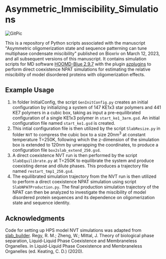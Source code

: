 # Asymmetric_Immiscibility_Simulations

![GitPic](https://github.com/SoftLivingMatter/Asymmetric_Immiscibility_Simulations/assets/68254269/9e1da8c1-3fbf-42c7-a747-d9f13ccc619d)


This is a repository of Python scripts associated with the manuscript "Asymmetric oligomerization state and sequence patterning can tune multiphase condensate miscibility" published on Bioxriv on March 12, 2023, and all subsequent versions of this manuscript. It contains simulation scripts for MD software [HOOMD-Blue 2.9.7](https://hoomd-blue.readthedocs.io/en/v2.9.7/) with the plugin [azplugins](https://github.com/mphowardlab/azplugins/) to perform direct coexistence NPAT simulations for estimating the relative miscibility of model disordered proteins with oligomerization effects. 

## Example Usage

1. In folder InitialConfig, the script ``` GenInitConfig.py ``` creates an initial configuration by initializing a system of 147 KE1x3 star polymers and 441 KE7 polymers in a cubic box, taking as input a pre-equilibrated configuration of a single KE1x3 polymer in ``` start_ke1_3arm.gsd ```. An initial configuration file named ``` start_ke1.gsd ``` is created. 
2. This intial configuration file is then utilized by the script ``` SlabResize.py ``` in folder ``` NVT ``` to compress the cubic box to a size 20nm<sup>3</sup> at constant temperature T=250K, following which the z-dimension of the simulation box is extended to 120nm by unwrapping the coordinates, to produce a configuration file ``` box2slab_extend_250.gsd ```.
3. A direct coexistence NVT run is then performed by the script ``` SlabEquilibrate.py ``` at T=250K to equilibrate the system and produce coexisting dense and dilute phases. This produces a trajectory file named ``` restart_tmp1_250.gsd ```.
4. The equilibrated simulation trajectory from the NVT run is then utilized to perform a direct coexistence NPAT simulation using script ``` SlabNPATProduction.py ```. The final production simulation trajectory of the NPAT can then be analyzed to investigate the miscibility of model disordered protein sequences and its dependence on oligomerization state and sequence identity. 
   
## Acknowledgments

Code for setting up HPS model NVT simulations was adapted from [slab_builder](https://github.com/Roshan-M-Regy/slab_builder/tree/79283702a304556b46e53eeaede0f6a706299a86).
Regy, R. M.; Zheng, W.; Mittal, J. Theory of biological phase separation, Liquid-Liquid Phase Coexistence and Membraneless Organelles. in Liquid-Liquid Phase Coexistence and Membraneless Organelles (ed. Keating, C. D.) (2020).
